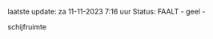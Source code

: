 laatste update: 
za 11-11-2023  7:16   uur 
Status: FAALT - geel - 
<div class="service Y">schijfruimte</div>